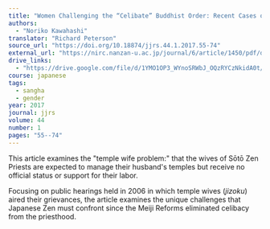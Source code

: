 ```yaml
---
title: "Women Challenging the “Celibate” Buddhist Order: Recent Cases of Progress and Regress in the Sōtō School"
authors:
  - "Noriko Kawahashi"
translator: "Richard Peterson"
source_url: "https://doi.org/10.18874/jjrs.44.1.2017.55-74"
external_url: "https://nirc.nanzan-u.ac.jp/journal/6/article/1450/pdf/download"
drive_links:
  - "https://drive.google.com/file/d/1YMO1OP3_WYnoSRWbJ_OQzRYCzNkidA0t/view?usp=sharing"
course: japanese
tags:
  - sangha
  - gender
year: 2017
journal: jjrs
volume: 44
number: 1
pages: "55--74"
---
```


This article examines the "temple wife problem:" that the wives of Sōtō Zen Priests are expected to manage their husband's temples but receive no official status or support for their labor.

Focusing on public hearings held in 2006 in which temple wives (*jizoku*) aired their grievances, the article examines the unique challenges that Japanese Zen must confront since the Meiji Reforms eliminated celibacy from the priesthood.
